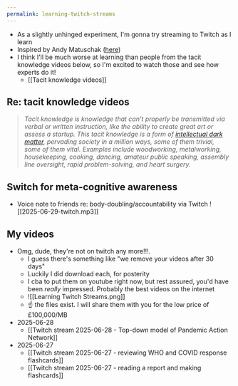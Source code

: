 ```yaml
---
permalink: learning-twitch-streams
---
```


- As a slightly unhinged experiment, I'm gonna try streaming to Twitch as I learn
- Inspired by Andy Matuschak ([here](https://www.youtube.com/watch?v=kG2_6ToMZgI))
- I think I'll be much worse at learning than people from the tacit knowledge videos below, so I'm excited to watch those and see how experts do it!
	- [[Tacit knowledge videos]]
## Re: tacit knowledge videos
> *Tacit knowledge is knowledge that can’t properly be transmitted via verbal or written instruction, like the ability to create great art or assess a startup. This tacit knowledge is a form of [intellectual dark matter](https://youtu.be/-KPAD1UjpsE), pervading society in a million ways, some of them trivial, some of them vital. Examples include woodworking, metalworking, housekeeping, cooking, dancing, amateur public speaking, assembly line oversight, rapid problem-solving, and heart surgery.*
## Switch for meta-cognitive awareness
- Voice note to friends re: body-doubling/accountability via Twitch
![[2025-06-29-twitch.mp3]]
## My videos
- <span class="text-red">Omg, dude, they're not on twitch any more!!!.</span>
	- I guess there's something like "we remove your videos after 30 days"
	- Luckily I did download each, for posterity
	- I cba to put them on youtube right now, but rest assured, you'd have been *really* impressed. Probably the best videos on the internet
	- ![[Learning Twitch Streams.png]]
	- ☝️ the files exist. I will share them with you for the low price of £100,000/MB
- 2025-06-28 
	- [[Twitch stream 2025-06-28 - Top-down model of Pandemic Action Network]]
- 2025-06-27
	- [[Twitch stream 2025-06-27 - reviewing WHO and COVID response flashcards]]	
	- [[Twitch stream 2025-06-27 - reading a report and making flashcards]]